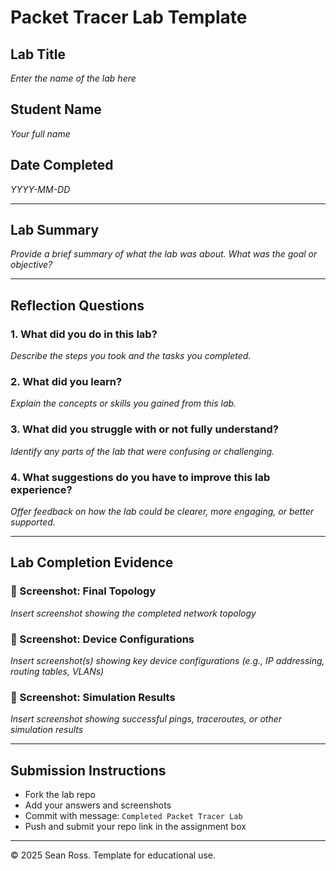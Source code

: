 # Packet Tracer Lab Template
## Lab Title
_Enter the name of the lab here_

## Student Name
_Your full name_

## Date Completed
_YYYY-MM-DD_

---

## Lab Summary

_Provide a brief summary of what the lab was about. What was the goal or objective?_

---

## Reflection Questions

### 1. What did you do in this lab?
_Describe the steps you took and the tasks you completed._

### 2. What did you learn?
_Explain the concepts or skills you gained from this lab._

### 3. What did you struggle with or not fully understand?
_Identify any parts of the lab that were confusing or challenging._

### 4. What suggestions do you have to improve this lab experience?
_Offer feedback on how the lab could be clearer, more engaging, or better supported._

---

## Lab Completion Evidence

### 📸 Screenshot: Final Topology
_Insert screenshot showing the completed network topology_

### 📸 Screenshot: Device Configurations
_Insert screenshot(s) showing key device configurations (e.g., IP addressing, routing tables, VLANs)_

### 📸 Screenshot: Simulation Results
_Insert screenshot showing successful pings, traceroutes, or other simulation results_

---

## Submission Instructions

- Fork the lab repo
- Add your answers and screenshots
- Commit with message: `Completed Packet Tracer Lab`
- Push and submit your repo link in the assignment box

---

© 2025 Sean Ross. Template for educational use.
 